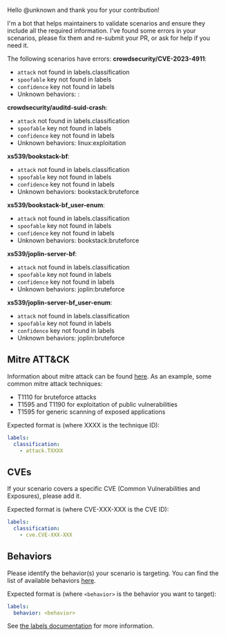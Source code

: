 
Hello @unknown and thank you for your contribution!

I'm a bot that helps maintainers to validate scenarios and ensure they include all the required information.
I've found some errors in your scenarios, please fix them and re-submit your PR, or ask for help if you need it.

The following scenarios have errors:
**crowdsecurity/CVE-2023-4911**:
  - `attack` not found in labels.classification
  - `spoofable` key not found in labels
  - `confidence` key not found in labels
  - Unknown behaviors: :

**crowdsecurity/auditd-suid-crash**:
  - `attack` not found in labels.classification
  - `spoofable` key not found in labels
  - `confidence` key not found in labels
  - Unknown behaviors: linux:exploitation

**xs539/bookstack-bf**:
  - `attack` not found in labels.classification
  - `spoofable` key not found in labels
  - `confidence` key not found in labels
  - Unknown behaviors: bookstack:bruteforce

**xs539/bookstack-bf_user-enum**:
  - `attack` not found in labels.classification
  - `spoofable` key not found in labels
  - `confidence` key not found in labels
  - Unknown behaviors: bookstack:bruteforce

**xs539/joplin-server-bf**:
  - `attack` not found in labels.classification
  - `spoofable` key not found in labels
  - `confidence` key not found in labels
  - Unknown behaviors: joplin:bruteforce

**xs539/joplin-server-bf_user-enum**:
  - `attack` not found in labels.classification
  - `spoofable` key not found in labels
  - `confidence` key not found in labels
  - Unknown behaviors: joplin:bruteforce



## Mitre ATT&CK

Information about mitre attack can be found [here](https://attack.mitre.org/techniques/enterprise/).
As an example, some common mitre attack techniques:
 - T1110 for bruteforce attacks
 - T1595 and T1190 for exploitation of public vulnerabilities
 - T1595 for generic scanning of exposed applications

Expected format is (where XXXX is the technique ID):

```yaml
labels:
  classification:
    - attack.TXXXX
```
 
## CVEs

If your scenario covers a specific CVE (Common Vulnerabilities and Exposures), please add it.

Expected format is (where CVE-XXX-XXX is the CVE ID):

```yaml
labels:
  classification:
    - cve.CVE-XXX-XXX
```

## Behaviors

Please identify the behavior(s) your scenario is targeting. You can find the list of available behaviors [here](https://docs.crowdsec.net/docs/next/cti_api/taxonomy/behaviors).

Expected format is (where `<behavior>` is the behavior you want to target):

```yaml
labels:
  behavior: <behavior>
```

See [the labels documentation](https://docs.crowdsec.net/docs/next/scenarios/format#labels) for more information.
